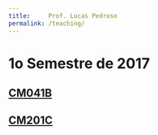 ```yaml
---
title:     Prof. Lucas Pedroso
permalink: /teaching/
---
```


# 1o Semestre de 2017

## [CM041B](/turma1/)

## [CM201C](./turma2/)
